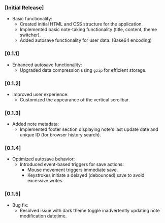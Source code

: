 ### [Initial Release]

- Basic functionality:
    - Created initial HTML and CSS structure for the application.
    - Implemented basic note-taking functionality (title, content, theme switcher).
    - Added autosave functionality for user data. (Base64 encoding)

### [0.1.1]

- Enhanced autosave functionality:
    - Upgraded data compression using `gzip` for efficient storage.

### [0.1.2]

- Improved user experience:
    - Customized the appearance of the vertical scrollbar.

### [0.1.3]

- Added note metadata:
    - Implemented footer section displaying note's last update date and unique ID (for browser history search).

### [0.1.4]

- Optimized autosave behavior:
    - Introduced event-based triggers for save actions:
        - Mouse movement triggers immediate save.
        - Keystrokes initiate a delayed (debounced) save to avoid excessive writes.

### [0.1.5]

- Bug fix:
    - Resolved issue with dark theme toggle inadvertently updating note modification datetime.
